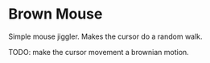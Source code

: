 # Brown Mouse

Simple mouse jiggler. Makes the cursor do a random walk.

TODO: make the cursor movement a brownian motion.